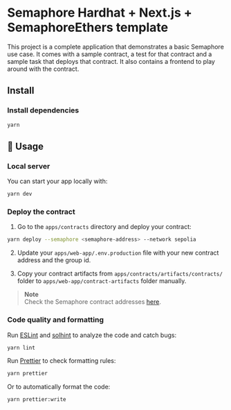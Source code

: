 # Semaphore Hardhat + Next.js + SemaphoreEthers template

This project is a complete application that demonstrates a basic Semaphore use case. It comes with a sample contract, a test for that contract and a sample task that deploys that contract. It also contains a frontend to play around with the contract.

## Install

### Install dependencies

```bash
yarn
```

## 📜 Usage

### Local server

You can start your app locally with:

```bash
yarn dev
```

### Deploy the contract

1. Go to the `apps/contracts` directory and deploy your contract:

```bash
yarn deploy --semaphore <semaphore-address> --network sepolia
```

2. Update your `apps/web-app/.env.production` file with your new contract address and the group id.

3. Copy your contract artifacts from `apps/contracts/artifacts/contracts/` folder to `apps/web-app/contract-artifacts` folder manually.

> **Note**  
> Check the Semaphore contract addresses [here](https://docs.semaphore.pse.dev/deployed-contracts).

### Code quality and formatting

Run [ESLint](https://eslint.org/) and [solhint](https://github.com/protofire/solhint) to analyze the code and catch bugs:

```bash
yarn lint
```

Run [Prettier](https://prettier.io/) to check formatting rules:

```bash
yarn prettier
```

Or to automatically format the code:

```bash
yarn prettier:write
```
